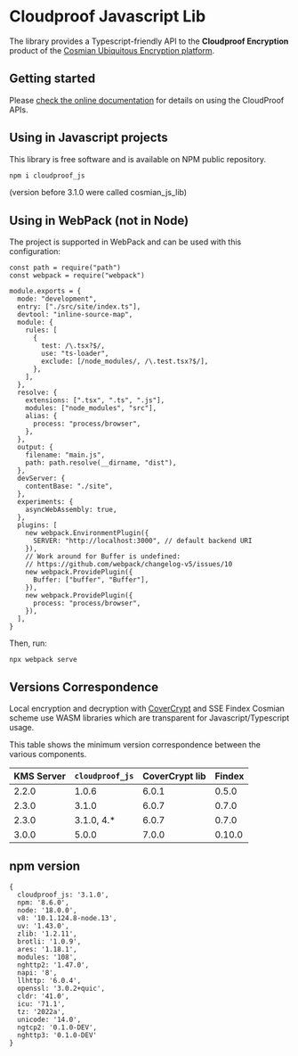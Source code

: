 # Cloudproof Javascript Lib

The library provides a Typescript-friendly API to the **Cloudproof Encryption** product of the [Cosmian Ubiquitous Encryption platform](https://cosmian.com).

## Getting started

Please [check the online documentation](https://docs.cosmian.com/cloudproof_encryption/use_cases_benefits/) for details on using the CloudProof APIs.

## Using in Javascript projects

This library is free software and is available on NPM public repository.

```bash
npm i cloudproof_js
```

(version before 3.1.0 were called cosmian_js_lib)

## Using in WebPack (not in Node)

The project is supported in WebPack and can be used with this configuration:

```
const path = require("path")
const webpack = require("webpack")

module.exports = {
  mode: "development",
  entry: ["./src/site/index.ts"],
  devtool: "inline-source-map",
  module: {
    rules: [
      {
        test: /\.tsx?$/,
        use: "ts-loader",
        exclude: [/node_modules/, /\.test.tsx?$/],
      },
    ],
  },
  resolve: {
    extensions: [".tsx", ".ts", ".js"],
    modules: ["node_modules", "src"],
    alias: {
      process: "process/browser",
    },
  },
  output: {
    filename: "main.js",
    path: path.resolve(__dirname, "dist"),
  },
  devServer: {
    contentBase: "./site",
  },
  experiments: {
    asyncWebAssembly: true,
  },
  plugins: [
    new webpack.EnvironmentPlugin({
      SERVER: "http://localhost:3000", // default backend URI
    }),
    // Work around for Buffer is undefined:
    // https://github.com/webpack/changelog-v5/issues/10
    new webpack.ProvidePlugin({
      Buffer: ["buffer", "Buffer"],
    }),
    new webpack.ProvidePlugin({
      process: "process/browser",
    }),
  ],
}
```

Then, run:

```
npx webpack serve
```

## Versions Correspondence

Local encryption and decryption with [CoverCrypt](https://github.com/Cosmian/cover_crypt) and SSE Findex Cosmian scheme use WASM libraries which are transparent for Javascript/Typescript usage.

This table shows the minimum version correspondence between the various components.

| KMS Server | `cloudproof_js` | CoverCrypt lib | Findex |
| ---------- | --------------- | -------------- | ------ |
| 2.2.0      | 1.0.6           | 6.0.1          | 0.5.0  |
| 2.3.0      | 3.1.0           | 6.0.7          | 0.7.0  |
| 2.3.0      | 3.1.0, 4.\*     | 6.0.7          | 0.7.0  |
| 3.0.0      | 5.0.0           | 7.0.0          | 0.10.0 |

## npm version

```
{
  cloudproof_js: '3.1.0',
  npm: '8.6.0',
  node: '18.0.0',
  v8: '10.1.124.8-node.13',
  uv: '1.43.0',
  zlib: '1.2.11',
  brotli: '1.0.9',
  ares: '1.18.1',
  modules: '108',
  nghttp2: '1.47.0',
  napi: '8',
  llhttp: '6.0.4',
  openssl: '3.0.2+quic',
  cldr: '41.0',
  icu: '71.1',
  tz: '2022a',
  unicode: '14.0',
  ngtcp2: '0.1.0-DEV',
  nghttp3: '0.1.0-DEV'
}
```
